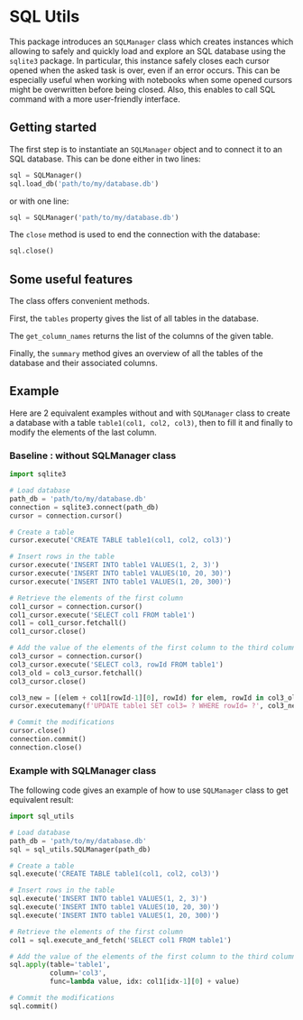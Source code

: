 # SQL Utils

This package introduces an `SQLManager` class which creates instances which allowing to safely and quickly load and explore an SQL database using the `sqlite3` package. In particular, this instance safely closes each cursor opened when the asked task is over, even if an error occurs.
This can be especially useful when working with notebooks when some opened cursors might be overwritten before being closed.
Also, this enables to call SQL command with a more user-friendly interface.

## Getting started

The first step is to instantiate an `SQLManager` object and to connect it to an SQL database.
This can be done either in two lines:
```python
sql = SQLManager()
sql.load_db('path/to/my/database.db')
```
or with one line:
```python
sql = SQLManager('path/to/my/database.db')
```

The `close` method is used to end the connection with the database:
```python
sql.close()
```

## Some useful features

The class offers convenient methods.

First, the `tables` property gives the list of all tables in the database.

The `get_column_names` returns the list of the columns of the given table.

Finally, the `summary` method gives an overview of all the tables of the database and their associated columns.


## Example

Here are 2 equivalent examples without and with `SQLManager` class to create a database with a table `table1(col1, col2, col3)`, then to fill it and finally to modify the elements of the last column.

### Baseline : without SQLManager class
```python
import sqlite3

# Load database
path_db = 'path/to/my/database.db'
connection = sqlite3.connect(path_db)
cursor = connection.cursor()

# Create a table
cursor.execute('CREATE TABLE table1(col1, col2, col3)')

# Insert rows in the table
cursor.execute('INSERT INTO table1 VALUES(1, 2, 3)')
cursor.execute('INSERT INTO table1 VALUES(10, 20, 30)')
cursor.execute('INSERT INTO table1 VALUES(1, 20, 300)')

# Retrieve the elements of the first column
col1_cursor = connection.cursor()
col1_cursor.execute('SELECT col1 FROM table1')
col1 = col1_cursor.fetchall()
col1_cursor.close()

# Add the value of the elements of the first column to the third column
col3_cursor = connection.cursor()
col3_cursor.execute('SELECT col3, rowId FROM table1')
col3_old = col3_cursor.fetchall()
col3_cursor.close()

col3_new = [(elem + col1[rowId-1][0], rowId) for elem, rowId in col3_old]
cursor.executemany(f'UPDATE table1 SET col3= ? WHERE rowId= ?', col3_new)

# Commit the modifications
cursor.close()
connection.commit()
connection.close()
```

### Example with SQLManager class
The following code gives an example of how to use `SQLManager` class to get equivalent result:
```python
import sql_utils

# Load database
path_db = 'path/to/my/database.db'
sql = sql_utils.SQLManager(path_db)

# Create a table
sql.execute('CREATE TABLE table1(col1, col2, col3)')

# Insert rows in the table
sql.execute('INSERT INTO table1 VALUES(1, 2, 3)')
sql.execute('INSERT INTO table1 VALUES(10, 20, 30)')
sql.execute('INSERT INTO table1 VALUES(1, 20, 300)')

# Retrieve the elements of the first column
col1 = sql.execute_and_fetch('SELECT col1 FROM table1')

# Add the value of the elements of the first column to the third column
sql.apply(table='table1',
          column='col3',
          func=lambda value, idx: col1[idx-1][0] + value)

# Commit the modifications
sql.commit()
```